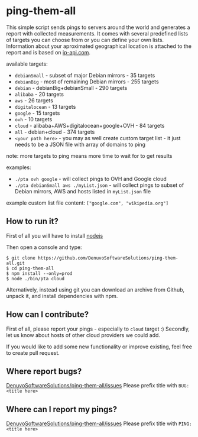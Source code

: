 # ping-them-all

This simple script sends pings to servers around the world and generates a report with collected measurements.
It comes with several predefined lists of targets you can choose from or you can define your own lists.
Information about your aproximated geographical location is attached to the report and is based on [ip-api.com](http://ip-api.com).

available targets:
  * `debianSmall` - subset of major Debian mirrors - 35 targets
  * `debianBig` - most of remaining Debian mirrors - 255 targets
  * `debian` - debianBig+debianSmall - 290 targets
  * `alibaba` - 20 targets
  * `aws` - 26 targets
  * `digitalocean` - 13 targets
  * `google` - 15 targets
  * `ovh` - 10 targets
  * `cloud` - alibaba+AWS+digitalocean+google+OVH - 84 targets
  * `all` - debian+cloud - 374 targets
  * `<your path here>` - you may as well create custom target list - it just needs to be a JSON file with array of domains to ping


note: more targets to ping means more time to wait for to get results

examples:
  * `./pta ovh google` - will collect pings to OVH and Google cloud
  * `./pta debianSmall aws ./myList.json` - will collect pings to subset of Debian mirrors, AWS and hosts listed in `myList.json` file

example custom list file content: `["google.com", "wikipedia.org"]`

## How to run it?

First of all you will have to install [nodejs](https://nodejs.org/en/download/)

Then open a console and type:
```
$ git clone https://github.com/DenuvoSoftwareSolutions/ping-them-all.git
$ cd ping-them-all
$ npm install --only=prod
$ node ./bin/pta cloud
```

Alternatively, instead using git you can download an archive from Github, unpack it, and install dependencies with npm.

## How can I contribute?

First of all, please report your pings - especially to `cloud` target :)
Secondly, let us know about hosts of other cloud providers we could add.

If you would like to add some new functionality or improve existing, feel free to create pull request.

## Where report bugs?

[DenuvoSoftwareSolutions/ping-them-all/issues](https://github.com/DenuvoSoftwareSolutions/ping-them-all/issues)
Please prefix title with `BUG: <title here>`

## Where can I report my pings?

[DenuvoSoftwareSolutions/ping-them-all/issues](https://github.com/DenuvoSoftwareSolutions/ping-them-all/issues)
Please prefix title with `PING: <title here>`
